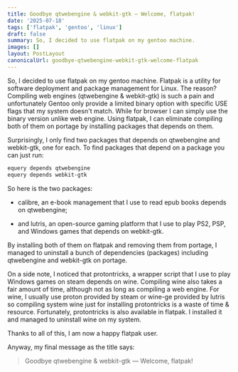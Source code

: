 ```yaml
---
title: Goodbye qtwebengine & webkit-gtk — Welcome, flatpak!
date: '2025-07-18'
tags: ['flatpak', 'gentoo', 'linux']
draft: false
summary: So, I decided to use flatpak on my gentoo machine.
images: []
layout: PostLayout
canonicalUrl: goodbye-qtwebengine-webkit-gtk-welcome-flatpak
---
```


So, I decided to use flatpak on my gentoo machine. Flatpak is a utility for software deployment and package management for Linux. The reason? Compiling web engines (qtwebengine & webkit-gtk) is such a pain and unfortunately Gentoo only provide a limited binary option with specific USE flags that my system doesn't match. While for browser I can simply use the binary version unlike web engine. Using flatpak, I can eliminate compiling both of them on portage by installing packages that depends on them.

Surprisingly, I only find two packages that depends on qtwebengine and webkit-gtk, one for each. To find packages that depend on a package you can just run:

```bash
equery depends qtwebengine
equery depends webkit-gtk
```

So here is the two packages:

- calibre, an e-book management that I use to read epub books depends on qtwebengine;

- and lutris, an open-source gaming platform that I use to play PS2, PSP, and Windows games that depends on webkit-gtk.

By installing both of them on flatpak and removing them from portage, I managed to uninstall a bunch of dependencies (packages) including qtwebengine and webkit-gtk on portage.

On a side note, I noticed that protontricks, a wrapper script that I use to play Windows games on steam depends on wine. Compiling wine also takes a fair amount of time, although not as long as compiling a web engine. For wine, I usually use proton provided by steam or wine-ge provided by lutris so compiling system wine just for installing protontricks is a waste of time & resource. Fortunately, protontricks is also available in flatpak. I installed it and managed to uninstall wine on my system.

Thanks to all of this, I am now a happy flatpak user.

Anyway, my final message as the title says:

> Goodbye qtwebengine & webkit-gtk — Welcome, flatpak!
